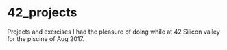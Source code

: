 # 42_projects
Projects and exercises I had the pleasure of doing while at 42 Silicon valley for the piscine of Aug 2017.
